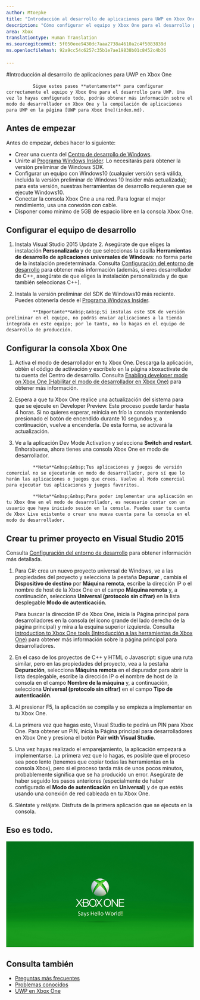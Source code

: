 ```yaml
---
author: Mtoepke
title: "Introducción al desarrollo de aplicaciones para UWP en Xbox One"
description: "Cómo configurar el equipo y Xbox One para el desarrollo para UWP."
area: Xbox
translationtype: Human Translation
ms.sourcegitcommit: 5f050eee9430dc7aaa2738a4610a2c4f5083839d
ms.openlocfilehash: 92a9cc54c6257c35b1e7ae19838b01c8452c4b36

---
```


#Introducción al desarrollo de aplicaciones para UWP en Xbox One


              Sigue estos pasos **atentamente** para configurar correctamente el equipo y Xbox One para el desarrollo para UWP. Una vez lo hayas configurado todo, podrás obtener más información sobre el modo de desarrollador en Xbox One y la compilación de aplicaciones para UWP en la página [UWP para Xbox One](index.md). 

## Antes de empezar
Antes de empezar, debes hacer lo siguiente:
-   Crear una cuenta del [Centro de desarrollo de Windows](https://dev.windows.com).
-   Unirte al [Programa Windows Insider](https://insider.windows.com/). Lo necesitarás para obtener la versión preliminar de Windows SDK.
-   Configurar un equipo con Windows10 (cualquier versión será válida, incluida la versión preliminar de Windows 10 Insider más actualizada); para esta versión, nuestras herramientas de desarrollo requieren que se ejecute Windows10. 
-   Conectar la consola Xbox One a una red. Para lograr el mejor rendimiento, usa una conexión con cable.
- Disponer como mínimo de 5GB de espacio libre en la consola Xbox One.

## Configurar el equipo de desarrollo
1.  Instala Visual Studio 2015 Update 2. Asegúrate de que eliges la instalación **Personalizada** y de que seleccionas la casilla **Herramientas de desarrollo de aplicaciones universales de Windows**: no forma parte de la instalación predeterminada. Consulta [Configuración del entorno de desarrollo](development-environment-setup.md) para obtener más información (además, si eres desarrollador de C++, asegúrate de que eliges la instalación personalizada y de que también seleccionas C++).

2.  Instala la versión preliminar del SDK de Windows10 más reciente. Puedes obtenerla desde el [Programa Windows Insider](http://go.microsoft.com/fwlink/p/?LinkId=780552).
  
  > 
              **Importante**&nbsp;&nbsp;Si instalas este SDK de versión preliminar en el equipo, no podrás enviar aplicaciones a la tienda integrada en este equipo; por lo tanto, no lo hagas en el equipo de desarrollo de producción. 

## Configurar la consola Xbox One
1.  Activa el modo de desarrollador en tu Xbox One. Descarga la aplicación, obtén el código de activación y escríbelo en la página xboxactivate de tu cuenta del Centro de desarrollo. Consulta [Enabling developer mode on Xbox One (Habilitar el modo de desarrollador en Xbox One)](devkit-activation.md) para obtener más información. 

2.  Espera a que tu Xbox One realice una actualización del sistema para que se ejecute en Developer Preview. Este proceso puede tardar hasta 4 horas. Si no quieres esperar, reinicia en frío la consola manteniendo presionado el botón de encendido durante 10 segundos y, a continuación, vuelve a encenderla. De esta forma, se activará la actualización.  

3.  Ve a la aplicación Dev Mode Activation y selecciona **Switch and restart**. Enhorabuena, ahora tienes una consola Xbox One en modo de desarrollador.
  
  > 
              **Nota**&nbsp;&nbsp;Tus aplicaciones y juegos de versión comercial no se ejecutarán en modo de desarrollador, pero sí que lo harán las aplicaciones o juegos que crees. Vuelve al Modo comercial para ejecutar tus aplicaciones y juegos favoritos.
  
  > 
              **Nota**&nbsp;&nbsp;Para poder implementar una aplicación en tu Xbox One en el modo de desarrollador, es necesario contar con un usuario que haya iniciado sesión en la consola. Puedes usar tu cuenta de Xbox Live existente o crear una nueva cuenta para la consola en el modo de desarrollador. 

## Crear tu primer proyecto en Visual Studio 2015

Consulta [Configuración del entorno de desarrollo](development-environment-setup.md) para obtener información más detallada.

1.  Para C#: crea un nuevo proyecto universal de Windows, ve a las propiedades del proyecto y selecciona la pestaña **Depurar** , cambia el **Dispositivo de destino** por **Máquina remota**, escribe la dirección IP o el nombre de host de la Xbox One en el campo **Máquina remota** y, a continuación, selecciona **Universal (protocolo sin cifrar)** en la lista desplegable **Modo de autenticación**.   

    Para buscar la dirección IP de Xbox One, inicia la Página principal para desarrolladores en la consola (el icono grande del lado derecho de la página principal) y mira a la esquina superior izquierda. Consulta [Introduction to Xbox One tools (Introducción a las herramientas de Xbox One)](introduction-to-xbox-tools.md) para obtener más información sobre la página principal para desarrolladores.  

2.  En el caso de los proyectos de C++ y HTML o Javascript: sigue una ruta similar, pero en las propiedades del proyecto, vea a la pestaña **Depuración**, selecciona **Máquina remota** en el depurador para abrir la lista desplegable, escribe la dirección IP o el nombre de host de la consola en el campo **Nombre de la máquina** y, a continuación, selecciona **Universal (protocolo sin cifrar)** en el campo **Tipo de autenticación**.
   
3.  Al presionar F5, la aplicación se compila y se empieza a implementar en tu Xbox One.
  
4.  La primera vez que hagas esto, Visual Studio te pedirá un PIN para Xbox One. Para obtener un PIN, inicia la Página principal para desarrolladores en Xbox One y presiona el botón **Pair with Visual Studio**.
  
5.  Una vez hayas realizado el emparejamiento, la aplicación empezará a implementarse. La primera vez que lo hagas, es posible que el proceso sea poco lento (tenemos que copiar todas las herramientas en la consola Xbox), pero si el proceso tarda más de unos pocos minutos, probablemente significa que se ha producido un error. Asegúrate de haber seguido los pasos anteriores (especialmente de haber configurado el **Modo de autenticación** en **Universal**) y de que estés usando una conexión de red cableada en tu Xbox One.  

6. Siéntate y relájate. Disfruta de la primera aplicación que se ejecuta en la consola.  

## Eso es todo.

![Hello World](images/getting-started-hello-world.png)

## Consulta también  
- [Preguntas más frecuentes](frequently-asked-questions.md)  
- [Problemas conocidos](known-issues.md)
- [UWP en Xbox One](index.md)



<!--HONumber=Jul16_HO2-->


